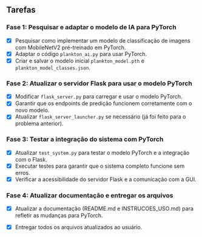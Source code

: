 ## Tarefas

### Fase 1: Pesquisar e adaptar o modelo de IA para PyTorch
- [x] Pesquisar como implementar um modelo de classificação de imagens com MobileNetV2 pré-treinado em PyTorch.
- [x] Adaptar o código `plankton_ai.py` para usar PyTorch.
- [x] Criar e salvar o modelo inicial `plankton_model.pth` e `plankton_model_classes.json`.

### Fase 2: Atualizar o servidor Flask para usar o modelo PyTorch
- [x] Modificar `flask_server.py` para carregar e usar o modelo PyTorch.
- [x] Garantir que os endpoints de predição funcionem corretamente com o novo modelo.
- [x] Atualizar `flask_server_launcher.py` se necessário (já foi feito para o problema anterior).

### Fase 3: Testar a integração do sistema com PyTorch
- [x] Atualizar `test_system.py` para testar o modelo PyTorch e a integração com o Flask.
- [x] Executar testes para garantir que o sistema completo funcione sem erros.
- [x] Verificar a acessibilidade do servidor Flask e a comunicação com a GUI.

### Fase 4: Atualizar documentação e entregar os arquivos
- [x] Atualizar a documentação (README.md e INSTRUCOES_USO.md) para refletir as mudanças para PyTorch.
- [x] Entregar todos os arquivos atualizados ao usuário.


